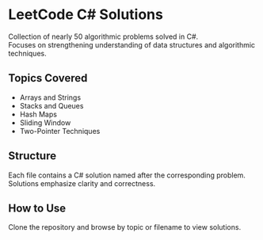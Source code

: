 # LeetCode C# Solutions
Collection of nearly 50 algorithmic problems solved in C#.  
Focuses on strengthening understanding of data structures and algorithmic techniques.

## Topics Covered
- Arrays and Strings  
- Stacks and Queues  
- Hash Maps  
- Sliding Window  
- Two-Pointer Techniques  

## Structure
Each file contains a C# solution named after the corresponding problem.  
Solutions emphasize clarity and correctness.

## How to Use
Clone the repository and browse by topic or filename to view solutions.
